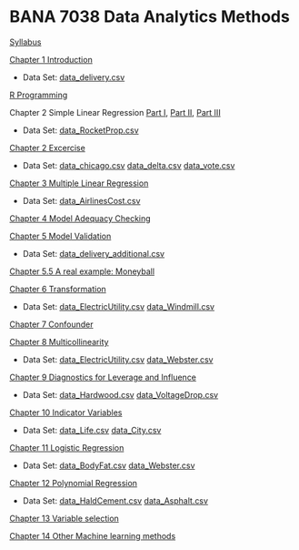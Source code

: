 # BANA 7038 Data Analytics Methods

[Syllabus](./BANA7038_002_Zu_syllabus_20SS.pdf)

[Chapter 1 Introduction](./chapter1.html)

* Data Set: [data_delivery.csv](./data_delivery.csv)

[R Programming](./Rprogramming.html)

Chapter 2 Simple Linear Regression [Part I](./chapter2_part1.html), [Part II](./chapter2_part2.html), [Part III](./chapter2_part3.html)

* Data Set: [data_RocketProp.csv](./data_RocketProp.csv)

[Chapter 2 Excercise](./chapter2_ex.html)

* Data Set: [data_chicago.csv](data_chicago.csv) [data_delta.csv](data_delta.csv) [data_vote.csv](data_vote.csv)

[Chapter 3 Multiple Linear Regression](./chapter3.html)

* Data Set: [data_AirlinesCost.csv](data_AirlinesCost.csv)

[Chapter 4 Model Adequacy Checking](./chapter4.html)

[Chapter 5 Model Validation](./chapter5.html)

* Data Set: [data_delivery_additional.csv](data_delivery_additional.csv)

[Chapter 5.5 A real example: Moneyball](./moneyball.html)

[Chapter 6 Transformation](./chapter6.html)

* Data Set: [data_ElectricUtility.csv](data_ElectricUtility.csv) [data_Windmill.csv](data_Windmill.csv)

[Chapter 7 Confounder](./chapter7.html)

[Chapter 8 Multicollinearity](./chapter8.html)

* Data Set: [data_ElectricUtility.csv](data_BodyFat.csv) [data_Webster.csv](data_Webster.csv)

[Chapter 9 Diagnostics for Leverage and Influence](./chapter9.html)

* Data Set: [data_Hardwood.csv](data_Hardwood.csv) [data_VoltageDrop.csv](data_VoltageDrop.csv)

[Chapter 10 Indicator Variables](./chapter10.html)

* Data Set: [data_Life.csv](data_Life.csv) [data_City.csv](data_City.csv)

[Chapter 11 Logistic Regression](./chapter11.html)

* Data Set: [data_BodyFat.csv](data_BodyFat.csv) [data_Webster.csv](data_Webster.csv)

[Chapter 12 Polynomial Regression](./chapter12.html)

* Data Set: [data_HaldCement.csv](data_HaldCement.csv) [data_Asphalt.csv](data_Asphalt.csv)

[Chapter 13 Variable selection](./chapter13.html)

[Chapter 14 Other Machine learning methods](./chapter14.html)
